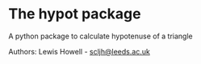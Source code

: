 # The hypot package

A python package to calculate hypotenuse of a triangle

Authors:
  Lewis Howell - scljh@leeds.ac.uk
